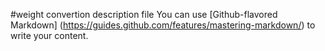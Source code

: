#weight convertion description file
 You can use [Github-flavored Markdown]
(https://guides.github.com/features/mastering-markdown/) to write your content. 